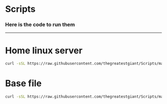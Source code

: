 # Scripts

### Here is the code to run them
---
# Home linux server 
```bash
curl -sSL https://raw.githubusercontent.com/thegreatestgiant/Scripts/main/startup.sh?token=GHSAT0AAAAAAB7BMODQCNNGFIUYGMDGKY4UZAPYZLA | sh -s
```

# Base file
```bash
curl -sSL https://raw.githubusercontent.com/thegreatestgiant/Scripts/main/Base.sh?token=GHSAT0AAAAAAB7BMODQPEJM5OVE5HYMCDXAZAPZDUA | sh -s
```
